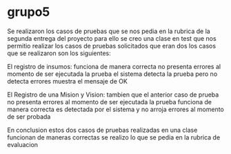 # grupo5
Se realizaron los casos de pruebas que se nos pedia en la rubrica 
de la segunda entrega del proyecto para ello se creo una clase en test 
que nos permitio realizar los casos de pruebas solicitados que eran dos
los casos que se realizaron son los siguientes:

El registro de insumos: 
funciona de manera correcta no presenta errores al
momento de ser ejecutada la prueba el sistema detecta la prueba pero no 
detecta errores muestra el mensaje de OK

El Registro de una Mision y Vision:
tambien que el anterior caso de prueba no presenta errores al momento
de ser ejecutada la prueba funciona de manera correcta es detectada por 
el sistema y no arroja errores al momento de ser probada 

En conclusion estos dos casos de pruebas realizadas en una clase
funcionan de maneras correctas se realizo lo que se pedia en la rubrica
de evaluacion
